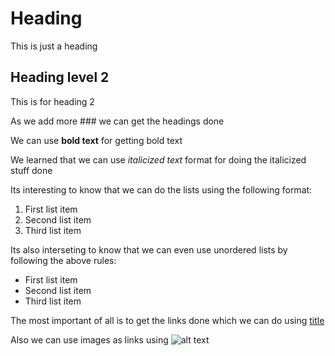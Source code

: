 
# Heading 

This is just a heading


## Heading level 2

This is for heading 2

As we add more ### we can get the headings done

We can use **bold text** for getting bold text

We learned that we can use *italicized text* format for doing the italicized stuff done

Its interesting to know that we can do the lists using the following format:

1. First list item 
2. Second list item
3. Third list item

Its also interseting to know that we can even use unordered lists by following the above rules:

- First list item
- Second list item
- Third list item

The most important of all is to get the links done which we can do using [title](https://www.example.com)

Also we can use images as links using ![alt text](image.jpg)



